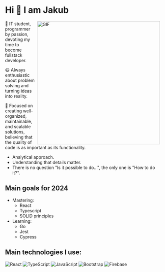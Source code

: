 
<h1> Hi 👋 I am Jakub</h1>
<p align="left"> <img src="https://github.com/kuba00030/kuba00030/assets/83354878/f62684f6-48c3-4aca-aac2-74443f037822" alt="GIF" width="400" align="right" /> </p>

📖 IT student, programmer by passion, devoting my time to become fullstack developer.

😃 Always enthusiastic about problem solving and turning ideas into reality.

🔎 Focused on creating well-organized, maintainable, and scalable solutions, believing that the quality of code is as important as its functionality.

<p></p>

- Analytical approach.
- Understanding that details matter.
- There is no question "Is it possible to do...", the only one is "How to do it?".

<h2>Main goals for 2024</h2>

- Mastering:
   - React 
   - Typescript
   - SOLID principles
- Learning:
   - Go
   - Jest
   - Cypress


<h2>Main technologies I use:</h2>

![React](https://img.shields.io/badge/React-20232A?style=for-the-badge&logo=react&logoColor=61DAFB)
![TypeScript](https://img.shields.io/badge/TypeScript-007ACC?style=for-the-badge&logo=typescript&logoColor=white)
![JavaScript](https://img.shields.io/badge/JavaScript-F7DF1E?style=for-the-badge&logo=javascript&logoColor=black)
![Bootstrap](https://img.shields.io/badge/Bootstrap-563D7C?style=for-the-badge&logo=bootstrap&logoColor=white)
![Firebase](https://img.shields.io/badge/firebase-ffca28?style=for-the-badge&logo=firebase&logoColor=black)
